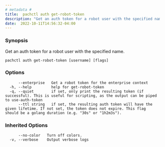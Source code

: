 ```yaml
---
# metadata # 
title:  pachctl auth get-robot-token
description: "Get an auth token for a robot user with the specified name."
date:  2022-10-11T14:56:32-04:00
---
```


### Synopsis

Get an auth token for a robot user with the specified name.

```
pachctl auth get-robot-token [username] [flags]
```

### Options

```
      --enterprise   Get a robot token for the enterprise context
  -h, --help         help for get-robot-token
  -q, --quiet        if set, only print the resulting token (if successful). This is useful for scripting, as the output can be piped to use-auth-token
      --ttl string   if set, the resulting auth token will have the given lifetime. If not set, the token does not expire. This flag should be a golang duration (e.g. "30s" or "1h2m3s").
```

### Inherited Options

```
      --no-color   Turn off colors.
  -v, --verbose    Output verbose logs
```


